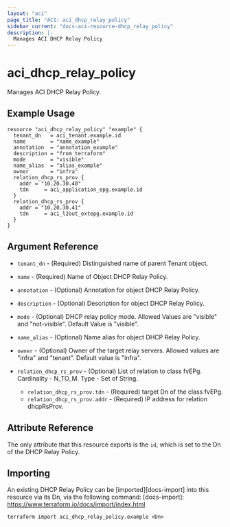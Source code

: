 ```yaml
---
layout: "aci"
page_title: "ACI: aci_dhcp_relay_policy"
sidebar_current: "docs-aci-resource-dhcp_relay_policy"
description: |-
  Manages ACI DHCP Relay Policy
---
```

# aci_dhcp_relay_policy
Manages ACI DHCP Relay Policy.
## Example Usage
```hcl
resource "aci_dhcp_relay_policy" "example" {
  tenant_dn   = aci_tenant.example.id
  name        = "name_example"
  annotation  = "annotation_example"
  description = "from terraform"
  mode        = "visible"
  name_alias  = "alias_example"
  owner       = "infra"
  relation_dhcp_rs_prov {
    addr = "10.20.30.40"
    tdn     = aci_application_epg.example.id
  }
  relation_dhcp_rs_prov {
    addr = "10.20.30.41"
    tdn     = aci_l2out_extepg.example.id
  }
}
```

## Argument Reference
- `tenant_dn` - (Required) Distinguished name of parent Tenant object.
- `name` - (Required) Name of Object DHCP Relay Policy.
- `annotation` - (Optional) Annotation for object DHCP Relay Policy.
- `description` - (Optional) Description for object DHCP Relay Policy.
- `mode` - (Optional) DHCP relay policy mode. Allowed Values are "visible" and "not-visible". Default Value is "visible".
- `name_alias` - (Optional) Name alias for object DHCP Relay Policy.
- `owner` - (Optional) Owner of the target relay servers. Allowed values are "infra" and "tenant". Default value is "infra".

- `relation_dhcp_rs_prov` - (Optional) List of relation to class fvEPg. Cardinality - N_TO_M. Type - Set of String.
    - `relation_dhcp_rs_prov.tdn` - (Required) target Dn of the class fvEPg.
    - `relation_dhcp_rs_prov.addr` - (Required) IP address for relation dhcpRsProv.

## Attribute Reference

The only attribute that this resource exports is the `id`, which is set to the Dn of the DHCP Relay Policy.
## Importing
An existing DHCP Relay Policy can be [imported][docs-import] into this resource via its Dn, via the following command:
[docs-import]: https://www.terraform.io/docs/import/index.html
```
terraform import aci_dhcp_relay_policy.example <Dn>
```